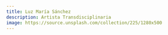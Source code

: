 ```yaml
---
title: Luz María Sánchez
description: Artista Transdisciplinaria
image: https://source.unsplash.com/collection/225/1280x500
---
```



